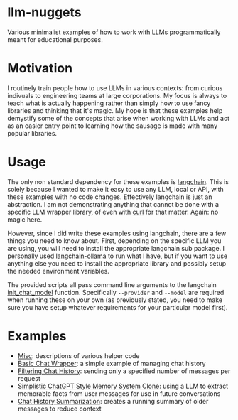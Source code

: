 # llm-nuggets

Various minimalist examples of how to work with LLMs programmatically meant for
educational purposes.

# Motivation

I routinely train people how to use LLMs in various contexts: from curious
indivuals to engineering teams at large corporations. My focus is always to
teach what is actually happening rather than simply how to use fancy libraries
and thinking that it's magic. My hope is that these examples help demystify
some of the concepts that arise when working with LLMs and act as an easier
entry point to learning how the sausage is made with many popular libraries.


# Usage

The only non standard dependency for these examples is
[langchain](https://pypi.org/project/langchain/). This is solely because I
wanted to make it easy to use any LLM, local or API, with these examples with
no code changes. Effectively langchain is just an abstraction. I am not
demonstrating anything that cannot be done with a specific LLM wrapper library,
of even with [curl](https://curl.se/) for that matter. Again: no magic here.

However, since I did write these examples using langchain, there are a few
things you need to know about. First, depending on the specific LLM you are
using, you will need to install the appropriate langchain sub package. I
personally used [langchain-ollama](https://pypi.org/project/langchain-ollama/)
to run what I have, but if you want to use anything else you need to install
the appropriate library and possibly setup the needed environment variables.

The provided scripts all pass command line arguments to the langchain
[init_chat_model](https://python.langchain.com/api_reference/langchain/chat_models/langchain.chat_models.base.init_chat_model.html)
function. Specifically `--provider` and `--model` are required when running
these on your own (as previously stated, you need to make sure you have setup
whatever requirements for your particular model first).

# Examples

* [Misc](docs/0_misc.md): descriptions of various helper code
* [Basic Chat Wrapper](docs/1_simple_chat.md): a simple example of managing chat history
* [Filtering Chat History](docs/2_filtered_history.md): sending only a specified number of messages per request
* [Simplistic ChatGPT Style Memory System Clone](docs/3_memory_system.md): using a LLM to extract memorable facts from user messages for use in future conversations
* [Chat History Summarization](docs/4_summarize_history.md): creates a running summary of older messages to reduce context
